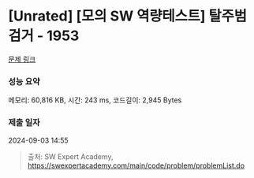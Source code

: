 # [Unrated] [모의 SW 역량테스트] 탈주범 검거 - 1953 

[문제 링크](https://swexpertacademy.com/main/code/problem/problemDetail.do?contestProbId=AV5PpLlKAQ4DFAUq) 

### 성능 요약

메모리: 60,816 KB, 시간: 243 ms, 코드길이: 2,945 Bytes

### 제출 일자

2024-09-03 14:55



> 출처: SW Expert Academy, https://swexpertacademy.com/main/code/problem/problemList.do